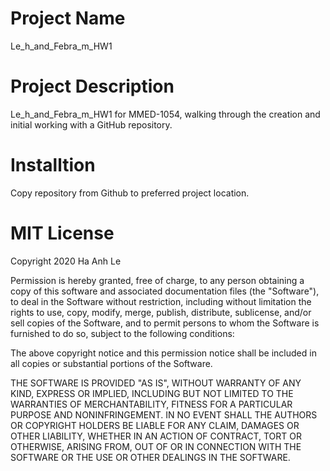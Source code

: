 
# Project Name
Le_h_and_Febra_m_HW1

# Project Description
Le_h_and_Febra_m_HW1 for MMED-1054, walking through the creation and initial working with a GitHub repository.

# Installtion
Copy repository from Github to preferred project location.

# MIT License
Copyright 2020 Ha Anh Le 

Permission is hereby granted, free of charge, to any person obtaining a copy of this software and associated documentation files (the "Software"), to deal in the Software without restriction, including without limitation the rights to use, copy, modify, merge, publish, distribute, sublicense, and/or sell copies of the Software, and to permit persons to whom the Software is furnished to do so, subject to the following conditions:

The above copyright notice and this permission notice shall be included in all copies or substantial portions of the Software.

THE SOFTWARE IS PROVIDED "AS IS", WITHOUT WARRANTY OF ANY KIND, EXPRESS OR IMPLIED, INCLUDING BUT NOT LIMITED TO THE WARRANTIES OF MERCHANTABILITY, FITNESS FOR A PARTICULAR PURPOSE AND NONINFRINGEMENT. IN NO EVENT SHALL THE AUTHORS OR COPYRIGHT HOLDERS BE LIABLE FOR ANY CLAIM, DAMAGES OR OTHER LIABILITY, WHETHER IN AN ACTION OF CONTRACT, TORT OR OTHERWISE, ARISING FROM, OUT OF OR IN CONNECTION WITH THE SOFTWARE OR THE USE OR OTHER DEALINGS IN THE SOFTWARE.